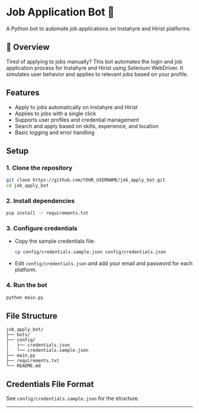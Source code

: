 # Job Application Bot 🤖

A Python bot to automate job applications on Instahyre and Hirist platforms.

## 📌 Overview

Tired of applying to jobs manually? This bot automates the login and job application process for Instahyre and Hirist using Selenium WebDriver. It simulates user behavior and applies to relevant jobs based on your profile.

## Features

- Apply to jobs automatically on Instahyre and Hirist
- Applies to jobs with a single click
- Supports user profiles and credential management
- Search and apply based on skills, experience, and location
- Basic logging and error handling

## Setup

### 1. Clone the repository

```sh
git clone https://github.com/YOUR_USERNAME/job_apply_bot.git
cd job_apply_bot
```

### 2. Install dependencies

```sh
pip install -r requirements.txt
```

### 3. Configure credentials

- Copy the sample credentials file:

  ```sh
  cp config/credentials.sample.json config/credentials.json
  ```

- Edit `config/credentials.json` and add your email and password for each platform.

### 4. Run the bot

```sh
python main.py
```

## File Structure

```
job_apply_bot/
├── bots/
├── config/
│   ├── credentials.json
│   └── credentials.sample.json
├── main.py
├── requirements.txt
└── README.md
```

## Credentials File Format

See `config/credentials.sample.json` for the structure.  


---

